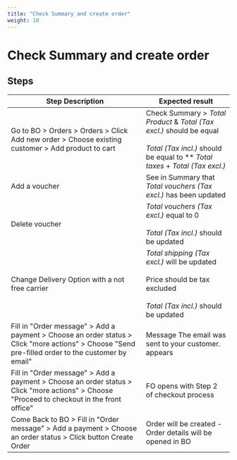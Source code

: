 ```yaml
---
title: "Check Summary and create order"
weight: 10
---
```


# Check Summary and create order
## Steps
| Step Description | Expected result |
| ----- | ----- |
| Go to BO > Orders > Orders > Click Add new order > Choose existing customer > Add product to cart | Check Summary > *Total Product* & *Total (Tax excl.)* should be equal<br><br>*Total (Tax incl.)* should be equal to ** *Total taxes* + *Total (Tax excl.)* |
| Add a voucher | See in Summary that *Total vouchers (Tax excl.)* has been updated |
| Delete voucher | *Total vouchers (Tax excl.)* equal to 0<br><br>*Total (Tax incl.)* should be updated |
| Change Delivery Option with a not free carrier | *Total shipping (Tax excl.)* will be updated<br><br>Price should be tax excluded<br><br>*Total (Tax incl.)* should be updated |
| Fill in "Order message" > Add a payment > Choose an order status > Click "more actions" > Choose "Send pre-filled order to the customer by email" | Message The email was sent to your customer. appears |
| Fill in "Order message" > Add a payment > Choose an order status > Click "more actions" > Choose "Proceed to checkout in the front office" | FO opens with Step 2 of checkout process |
| Come Back to BO > Fill in "Order message" > Add a payment > Choose an order status > Click button Create Order | Order will be created - Order details will be opened in BO |
